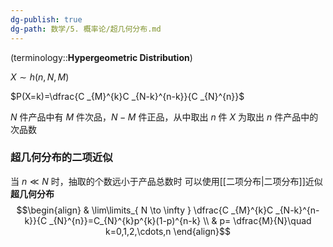 ```yaml
---
dg-publish: true
dg-path: 数学/5. 概率论/超几何分布.md
---
```


(terminology::**Hypergeometric Distribution**)

$X\sim h(n,N,M)$

$P(X=k)=\dfrac{C _{M}^{k}C _{N-k}^{n-k}}{C _{N}^{n}}$

$N$ 件产品中有 $M$ 件次品，$N-M$ 件正品，从中取出 $n$ 件 
$X$ 为取出 $n$ 件产品中的次品数

### 超几何分布的二项近似
当 $n\ll N$ 时，抽取的个数远小于产品总数时
可以使用[[二项分布\|二项分布]]近似**超几何分布**
$$\begin{align}
 & \lim\limits_{ N \to \infty } \dfrac{C _{M}^{k}C _{N-k}^{n-k}}{C _{N}^{n}}=C_{N}^{k}p^{k}(1-p)^{n-k} \\
 & p= \dfrac{M}{N}\quad k=0,1,2,\cdots,n
\end{align}$$

